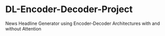# DL-Encoder-Decoder-Project
News Headline Generator using Encoder-Decoder Architectures with and without Attention
